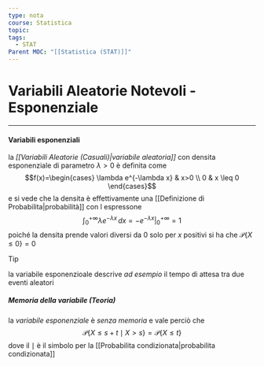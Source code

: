 ```yaml
---
type: nota
course: Statistica
topic: 
tags:
  - STAT
Parent MOC: "[[Statistica (STAT)]]"
---
```

# Variabili Aleatorie Notevoli - Esponenziale
---

#### Variabili esponenziali
la _[[Variabili Aleatorie (Casuali)|variabile aleatoria]]_ con densita esponenziale di parametro $\lambda>0$ è definita come $$f(x)=\begin{cases}
	\lambda e^{-\lambda x} &  x>0 \\
    0  & x \leq 0
\end{cases}$$
e si vede che la densita è effettivamente una [[Definizione di Probabilita|probabilità]] con l espressone $$  \left .\int_{0}^{+\infty} \lambda e^{-\lambda x}  \, dx =-e^{-\lambda x}\right|_{0}^{+\infty}=1$$
poiché la densita prende valori diversi da $0$ solo per $x$ positivi si ha che $\mathcal{P}\{X \leq 0  \}=0$

>[!tip]
>la variabile esponenzioale descrive _ad esempio_ il tempo di attesa tra due eventi aleatori

##### Memoria della variabile (Teoria)
la _variabile esponenziale_ è _senza memoria_ e vale perciò che $$\mathcal{P}\{ X\leq s+t \mid X>s\} = \mathcal{P}\{ X \leq t \}$$
dove il $\mid$ è il simbolo per la [[Probabilita condizionata|probabilita condizionata]]
